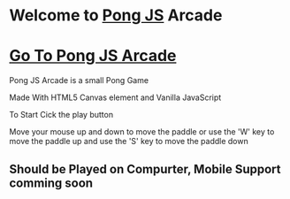 # Welcome to [Pong JS](https://imagineeeinc.github.io/pongjs/) Arcade

# [Go To Pong JS Arcade](https://imagineeeinc.github.io/pongjs/app/)

Pong JS Arcade is a small Pong Game

Made With HTML5 Canvas element and Vanilla JavaScript

To Start Cick the play button

Move your mouse up and down to move the paddle
or use the 'W' key to move the paddle up and use the 'S' key to move the paddle down

## Should be Played on Compurter, Mobile Support comming soon
